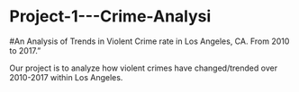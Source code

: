 # Project-1---Crime-Analysi
#An Analysis of Trends in Violent Crime rate in Los Angeles, CA. From 2010 to 2017.”

Our project is to analyze how violent crimes have changed/trended over 2010-2017 within Los Angeles. 
